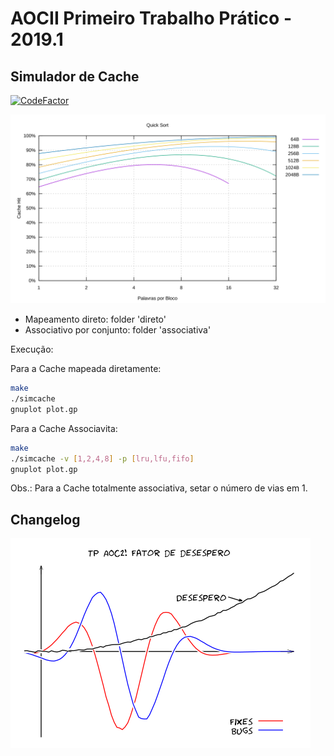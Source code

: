 # AOCII Primeiro Trabalho Prático - 2019.1

## Simulador de Cache

[![CodeFactor](https://www.codefactor.io/repository/github/durfan/ufsj-aoc2-tp1/badge)](https://www.codefactor.io/repository/github/durfan/ufsj-aoc2-tp1)

![Quicsort Hit](./direto/output/quicksort_hit.svg)

* Mapeamento direto: folder 'direto'
* Associativo por conjunto: folder 'associativa'

Execução:

Para a Cache mapeada diretamente:

```bash
make
./simcache
gnuplot plot.gp
```

Para a Cache Associavita:

```bash
make
./simcache -v [1,2,4,8] -p [lru,lfu,fifo]
gnuplot plot.gp
```
Obs.: Para a Cache totalmente associativa, setar o número de vias em 1. 

## Changelog

![Despair](./docs/despair.png)
